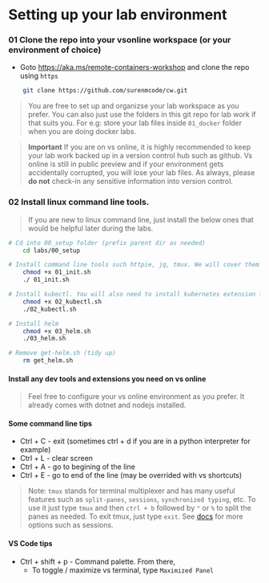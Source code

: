 # Setting up your lab environment

### 01 Clone the repo into your vsonline workspace (or your environment of choice)

* Goto https://aka.ms/remote-containers-workshop and clone the repo using `https`

```bash
    git clone https://github.com/surenmcode/cw.git
```

> You are free to set up and organizse your lab workspace as you prefer. You can also just use the folders in this git repo for lab work if that suits you. For e.g: store your lab files inside `01_docker` folder when you are doing docker labs. 

> **Important** If you are on vs online, it is highly recommended to keep your lab work backed up in a version control hub such as github. Vs online is still in public preview and if your environment gets accidentally corrupted, you will lose your lab files. As always, please **do not** check-in any sensitive information into version control.

### 02 Install linux command line tools. 

> If you are new to linux command line, just install the below ones that would be helpful later during the labs.

```bash
# Cd into 00_setup folder (prefix parent dir as needed)
    cd labs/00_setup
```

```bash
# Install command line tools such httpie, jq, tmux. We will cover them later during demos.
    chmod +x 01_init.sh
    ./ 01_init.sh
```

```bash 
# Install kubectl. You will also need to install kubernetes extension for vs code alongside when prompted. (or install later)
    chmod +x 02_kubectl.sh
    ./02_kubectl.sh
```

```bash
# Install helm
    chmod +x 03_helm.sh
    ./03_helm.sh
```

```bash
# Remove get-helm.sh (tidy up)
    rm get_helm.sh
```

#### Install any dev tools and extensions you need on vs online

> Feel free to configure your vs online environment as you prefer. It already comes with dotnet and nodejs installed. 

#### Some command line tips

* Ctrl + C - exit (sometimes ctrl + d if you are in a python interpreter for example)
* Ctrl + L - clear screen
* Ctrl + A - go to begining of the line
* Ctrl + E - go to end of the line (may be overrided with vs shortcuts)

>Note: `tmux` stands for terminal multiplexer and has many useful features such as `split-panes`,  `sessions`, `synchronized typing`,  etc. To use it just type `tmux` and then `ctrl + b` followed by `"` or `%` to split the panes as needed. To exit tmux, just type `exit`. See [docs](https://tmuxcheatsheet.com/) for more options such as sessions. 

#### VS Code tips

* Ctrl + shift + p - Command palette. From there,
    * To toggle / maximize vs terminal, type `Maximized Panel` 
